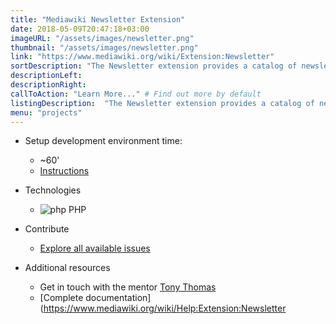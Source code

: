 ```yaml
---
title: "Mediawiki Newsletter Extension"
date: 2018-05-09T20:47:18+03:00
imageURL: "/assets/images/newsletter.png"
thumbnail: "/assets/images/newsletter.png"
link: "https://www.mediawiki.org/wiki/Extension:Newsletter"
sortDescription: "The Newsletter extension provides a catalog of newsletters registered in a given wiki, an easy way for publishers to announce new issues, and an easy way for users to subscribe/unsubscribe and be notified via web or email when new issues are announced. A newsletter is defined as a publication that has a name, a wiki home page, and a single or central wiki page for each issue or edition."
descriptionLeft:
descriptionRight:
callToAction: "Learn More..." # Find out more by default
listingDescription:  "The Newsletter extension provides a catalog of newsletters registered in a given wiki, an easy way for publishers to announce new issues, and an easy way for users to subscribe/unsubscribe" # The description of the project for the project listing, if no description is provided the content of the sortDescription will be used
menu: "projects"
---
```


- Setup development environment time:

  - ~60'
  - [Instructions](https://www.mediawiki.org/wiki/Extension:Newsletter#Contribute)

- Technologies

  - ![php](/assets/images/php.png) PHP

- Contribute
  - [Explore all available issues](https://phabricator.wikimedia.org/project/view/888/)

- Additional resources

  - Get in touch with the mentor [Tony Thomas](https://www.mediawiki.org/wiki/User:01tonythomas)
  - [Complete documentation](https://www.mediawiki.org/wiki/Help:Extension:Newsletter

